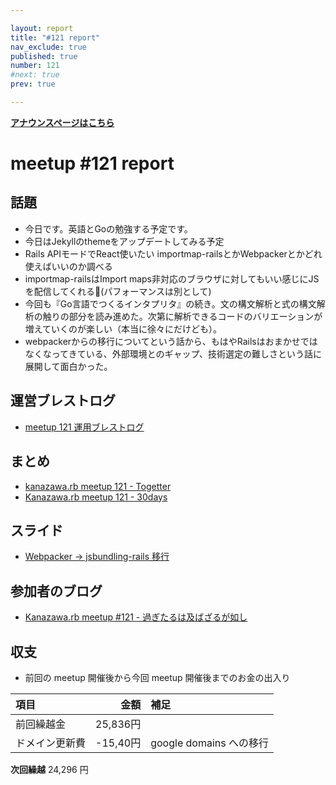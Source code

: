 ```yaml
---

layout: report
title: "#121 report"
nav_exclude: true
published: true
number: 121
#next: true
prev: true

---
```


<div style="text-align: left;"><a href="/121"><strong>アナウンスページはこちら</strong></a></div>

# meetup #121 report

## 話題

* 今日です。英語とGoの勉強する予定です。
* 今日はJekyllのthemeをアップデートしてみる予定
* Rails APIモードでReact使いたい
importmap-railsとかWebpackerとかどれ使えばいいのか調べる
* importmap-railsはImport maps非対応のブラウザに対してもいい感じにJSを配信してくれる📝(パフォーマンスは別として)
* 今回も『Go言語でつくるインタプリタ』の続き。文の構文解析と式の構文解析の触りの部分を読み進めた。次第に解析できるコードのバリエーションが増えていくのが楽しい（本当に徐々にだけども）。
* webpackerからの移行についてという話から、もはやRailsはおまかせではなくなってきている、外部環境とのギャップ、技術選定の難しさという話に展開して面白かった。

## 運営ブレストログ

* [meetup 121 運用ブレストログ](https://github.com/kanazawarb/meetup/wiki/meetup-121-%E9%81%8B%E7%94%A8%E3%83%96%E3%83%AC%E3%82%B9%E3%83%88%E3%83%AD%E3%82%B0)

## まとめ

* [kanazawa.rb meetup 121 - Togetter](https://togetter.com/li/1946692)
* [Kanazawa.rb meetup 121 - 30days](https://30d.jp/kzrb/111)

## スライド

* [Webpacker -> jsbundling-rails 移行](https://speakerdeck.com/taketo1113/webpacker-jsbundling-rails-yi-xing)

## 参加者のブログ

* [Kanazawa\.rb meetup \#121 \- 過ぎたるは及ばざるが如し](https://cotton-desu.hatenablog.com/entry/2022/09/23/130000)

## 収支

* 前回の meetup 開催後から今回 meetup 開催後までのお金の出入り

|項目                           |金額         |補足                                               |
|:------------------------------|------------:|:--------------------------------------------------|
| 前回繰越金                    |       25,836円 |                                                   |
| ドメイン更新費                  |   -15,40円 | google domains への移行                              |

**次回繰越**  24,296 円
